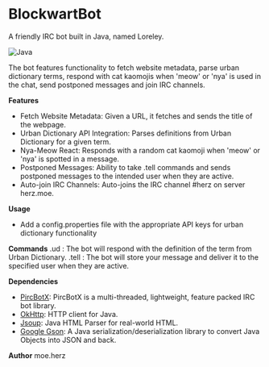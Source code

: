 # BlockwartBot

A friendly IRC bot built in Java, named Loreley.

![Java](https://img.shields.io/badge/-Java-red?logo=java&logoColor=white)

The bot features functionality to fetch website metadata, parse urban dictionary terms, respond with cat kaomojis when 'meow' or 'nya' is used in the chat, send postponed messages and join IRC channels.

__Features__
- Fetch Website Metadata: Given a URL, it fetches and sends the title of the webpage.
- Urban Dictionary API Integration: Parses definitions from Urban Dictionary for a given term.
- Nya-Meow React: Responds with a random cat kaomoji when 'meow' or 'nya' is spotted in a message.
- Postponed Messages: Ability to take .tell commands and sends postponed messages to the intended user when they are active.
- Auto-join IRC Channels: Auto-joins the IRC channel #herz on server herz.moe.

__Usage__
- Add a config.properties file with the appropriate API keys for urban dictionary functionality

__Commands__
.ud <term>: The bot will respond with the definition of the term from Urban Dictionary.
.tell <nick> <message>: The bot will store your message and deliver it to the specified user when they are active.
  
__Dependencies__
- [PircBotX](https://github.com/pircbotx/pircbotx): PircBotX is a multi-threaded, lightweight, feature packed IRC bot library.
- [OkHttp](https://github.com/square/okhttp): HTTP client for Java.
- [Jsoup](https://github.com/jhy/jsoup): Java HTML Parser for real-world HTML.
- [Google Gson](https://github.com/google/gson): A Java serialization/deserialization library to convert Java Objects into JSON and back.
  

__Author__
moe.herz
